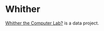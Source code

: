 # Whither

[Whither the Computer Lab?](https://github.com/haynesie/Whither/blob/master/Whither%20the%20Computer%20Lab.md) is a data project. 
